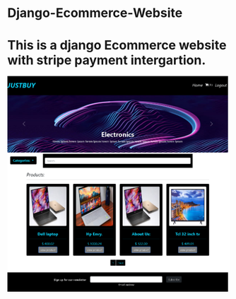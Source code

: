 # Django-Ecommerce-Website

# This is a django Ecommerce website with stripe payment intergartion.


<img src='Screenshot 2021-06-09 at 17-01-44 My Ecomerce.png' alt='img'>
